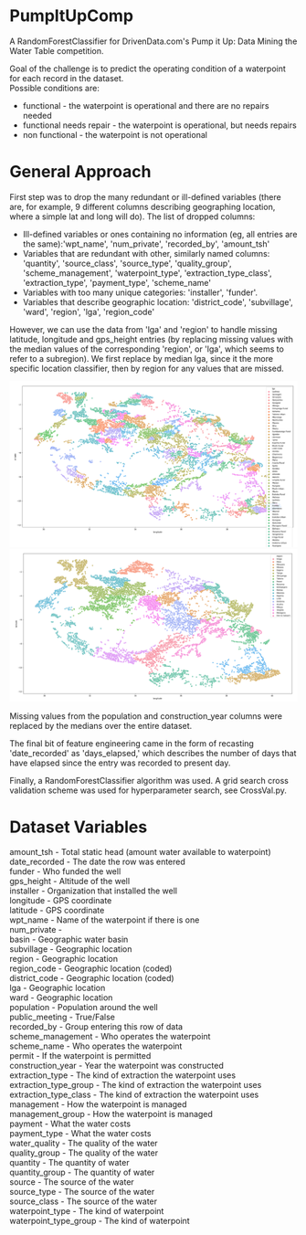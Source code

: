 # PumpItUpComp

A RandomForestClassifier for DrivenData.com's Pump it Up: Data Mining the Water Table competition. 

Goal of the challenge is to predict the operating condition of a waterpoint for each record in the dataset.\
Possible conditions are: 
* functional - the waterpoint is operational and there are no repairs needed
* functional needs repair - the waterpoint is operational, but needs repairs
* non functional - the waterpoint is not operational

# General Approach
First step was to drop the many redundant or ill-defined variables (there are, for example, 9 different columns describing geographing location, where a simple lat and long will do). The list of dropped columns:
  * Ill-defined variables or ones containing no information (eg, all entries are the same):'wpt_name', 'num_private', 'recorded_by', 'amount_tsh'
  * Variables that are redundant with other, similarly named columns: 'quantity', 'source_class', 'source_type', 'quality_group', 'scheme_management', 'waterpoint_type', 'extraction_type_class', 'extraction_type', 'payment_type', 'scheme_name'
  * Variables with too many unique categories: 'installer', 'funder'.
  * Variables that describe geographic location: 'district_code', 'subvillage', 'ward', 'region', 'lga', 'region_code'

However, we can use the data from 'lga' and 'region' to handle missing latitude, longitude and gps_height entries (by replacing missing values with the median values of the corresponding 'region', or 'lga', which seems to refer to a subregion). We first replace by median lga, since it the more specific location classifier, then by region for any values that are missed.

![picture alt](https://github.com/dasalmon99/PumpItUpComp/blob/master/lga%20plotted%20by%20location.png "lga plotted by location")
![picture alt](https://github.com/dasalmon99/PumpItUpComp/blob/master/region_code%20plotted%20by%20location.png "region_code plotted by location")

Missing values from the population and construction_year columns were replaced by the medians over the entire dataset.

The final bit of feature engineering came in the form of recasting 'date_recorded' as 'days_elapsed,' which describes the number of days that have elapsed since the entry was recorded to present day. 

Finally, a RandomForestClassifier algorithm was used. A grid search cross validation scheme was used for hyperparameter search, see CrossVal.py. 

# Dataset Variables
amount_tsh - Total static head (amount water available to waterpoint)\
date_recorded - The date the row was entered\
funder - Who funded the well\
gps_height - Altitude of the well\
installer - Organization that installed the well\
longitude - GPS coordinate\
latitude - GPS coordinate\
wpt_name - Name of the waterpoint if there is one\
num_private -\
basin - Geographic water basin\
subvillage - Geographic location\
region - Geographic location\
region_code - Geographic location (coded)\
district_code - Geographic location (coded)\
lga - Geographic location\
ward - Geographic location\
population - Population around the well\
public_meeting - True/False\
recorded_by - Group entering this row of data\
scheme_management - Who operates the waterpoint\
scheme_name - Who operates the waterpoint\
permit - If the waterpoint is permitted\
construction_year - Year the waterpoint was constructed\
extraction_type - The kind of extraction the waterpoint uses\
extraction_type_group - The kind of extraction the waterpoint uses\
extraction_type_class - The kind of extraction the waterpoint uses\
management - How the waterpoint is managed\
management_group - How the waterpoint is managed\
payment - What the water costs\
payment_type - What the water costs\
water_quality - The quality of the water\
quality_group - The quality of the water\
quantity - The quantity of water\
quantity_group - The quantity of water\
source - The source of the water\
source_type - The source of the water\
source_class - The source of the water\
waterpoint_type - The kind of waterpoint\
waterpoint_type_group - The kind of waterpoint
